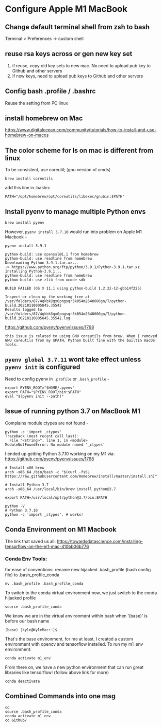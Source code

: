 # Configure Apple M1 MacBook

## Change default terminal shell from zsh to bash
Terminal > Preferences -> custom shell

## reuse rsa keys across or gen new key set 
1. if reuse, copy old key sets to new mac. No need to upload pub key to Github and other servers
2. If new keys, need to upload pub keys to Github and other servers

## Config bash .profile / .bashrc
Reuse the setting from PC linux

## install homebrew on Mac
https://www.digitalocean.com/community/tutorials/how-to-install-and-use-homebrew-on-macos

## The color scheme for ls on mac is different from linux
To be consistent, use coreutil; (gnu version of cmds).
```
brew install coreutils
```
add this line in .bashrc
```
PATH="/opt/homebrew/opt/coreutils/libexec/gnubin:$PATH"
```

## Install pyenv to manage multiple Python envs
```
brew install pyenv
```

However, `pyenv install 3.7.10` would run into problem on Apple M1 Macbook -
```
pyenv install 3.9.1

python-build: use openssl@1.1 from homebrew
python-build: use readline from homebrew
Downloading Python-3.9.1.tar.xz...
-> https://www.python.org/ftp/python/3.9.1/Python-3.9.1.tar.xz
Installing Python-3.9.1...
python-build: use readline from homebrew
python-build: use zlib from xcode sdk

BUILD FAILED (OS X 11.1 using python-build 1.2.22-12-gbb14f225)

Inspect or clean up the working tree at /var/folders/87/4qkbk8qx0pngsqr3k054m2640000gn/T/python-build.20210110005845.35542
Results logged to /var/folders/87/4qkbk8qx0pngsqr3k054m2640000gn/T/python-build.20210110005845.35542.log
```
https://github.com/pyenv/pyenv/issues/1768

```
this issue is related to using GNU coreutils from brew. When I removed GNU coreutils from my $PATH, Python built fine with the builtin macOS tools.
```

## `pyenv global 3.7.11` wont take effect unless `pyenv init` is configured

Need to config pyenv in `.profile` or `.bash_profile` -
```
export PYENV_ROOT="$HOME/.pyenv"
export PATH="$PYENV_ROOT/bin:$PATH"
eval "$(pyenv init --path)"
```

## Issue of running python 3.7 on MacBook M1
Complains module ctypes are not found -
```
python -c 'import _ctypes'
Traceback (most recent call last):
  File "<string>", line 1, in <module>
ModuleNotFoundError: No module named '_ctypes'
```
I ended up getting Python 3.7.10 working on my M1 via: https://github.com/pyenv/pyenv/issues/1768
```
# Install x86 brew
arch -x86_64 /bin/bash -c "$(curl -fsSL https://raw.githubusercontent.com/Homebrew/install/master/install.sh)"

# Install Python 3.7
arch -x86_64 /usr/local/bin/brew install python@3.7

export PATH=/usr/local/opt/python@3.7/bin:$PATH

python -V
# Python 3.7.10
python -c 'import _ctypes'. # works!
```

## Conda Environment on M1 Macbook
The link that saved us all: https://towardsdatascience.com/installing-tensorflow-on-the-m1-mac-410bb36b776
### Conda Env Tools:
for ease of conventions: rename new hijacked .bash_profile (bash config file) to .bash_profile_conda
```
mv .bash_profile .bash_profile_conda
```
To switch to the conda virtual environment now, we just switch to the conda hijacked profile
```
source .bash_profile_conda
```
We know we are in the virtual environment within bash when '(base)' is before our bash name
```
(base) [kyle@KyleMac:~]$
```
That's the base environment, for me at least, I created a custom environment with opencv and tensorflow installed. To run my m1_env environment:
```
conda activate m1_env
```
From there on, we have a new python environment that can run great libraries like tensorflow! (follow above link for more)
```
conda deactivate
```

## Combined Commands into one msg
```
cd
source .bash_profile_conda
conda activate m1_env
cd Github/
```